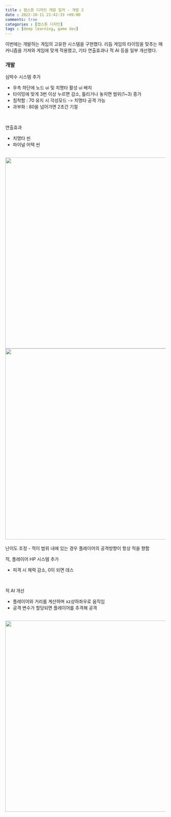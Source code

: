 ```yaml
---
title : 캡스톤 디자인 개발 일지 - 개발 2
date : 2022-10-11 21:42:33 +09:00
comments: true
categories : [캡스톤 디자인]
tags : [deep learning, game dev]
---
```


이번에는 개발하는 게임의 고유한 시스템을 구현했다. 리듬 게임의 타이밍을 맞추는 매커니즘을 가져와 게임에 맞게 적용했고, 기타 연출효과나 적 AI 등을 일부 개선했다.


### 개발
심박수 시스템 추가  
 - 우측 하단에 노드 ui 및 치명타 활성 ui 배치
 - 타이밍에 맞게 3번 이상 누르면 감소, 틀리거나 놓치면 범위(1~3) 증가  
 - 침착함 : 70 유지 시 각성모드 -> 치명타 공격 가능  
 - 과부화 : 80을 넘어가면 2초간 기절  
<br/>


연출효과  
 - 치명타 씬  
 - 파이널 어택 씬  
<br/>


<center><img src="/assets/img/posts/capstone design/개발2.gif" width="600"/></center>
<center><img src="/assets/img/posts/capstone design/개발3.gif" width="600"/></center>

<br/>
난이도 조정  
 - 적이 범위 내에 있는 경우  플레이어의 공격방향이 항상 적을 향함  
<br/>


적, 플레이어 HP 시스템 추가  
 - 피격 시 체력 감소, 0이 되면 데스  
<br/>


적 AI 개선  
 - 플레이어와 거리를 계산하며 xz상하좌우로 움직임  
 - 공격 변수가 할당되면 플레이어를 추격해 공격  
<br/>
<center><img src="/assets/img/posts/capstone design/개발4.gif" width="600"/></center>


